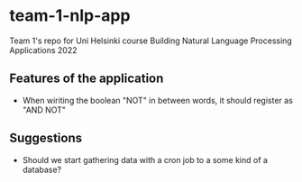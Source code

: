 # team-1-nlp-app

Team 1's repo for Uni Helsinki course Building Natural Language Processing Applications 2022

## Features of the application

* When wiriting the boolean "NOT" in between words, it should register as "AND NOT"

## Suggestions

* Should we start gathering data with a cron job to a some kind of a database?
